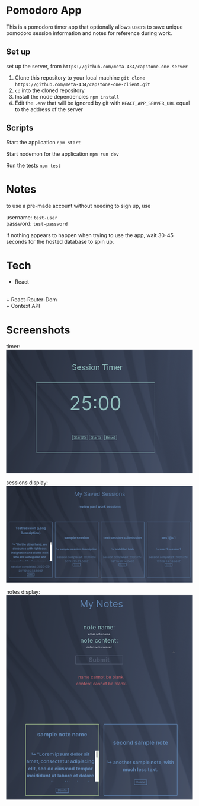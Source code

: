 # Pomodoro App

This is a pomodoro timer app that optionally allows users to save unique pomodoro session information and notes
for reference during work.

## Set up

set up the server, from `https://github.com/meta-434/capstone-one-server`

1. Clone this repository to your local machine `git clone https://github.com/meta-434/capstone-one-client.git`
2. `cd` into the cloned repository
4. Install the node dependencies `npm install`
5. Edit the `.env` that will be ignored by git with `REACT_APP_SERVER_URL` equal to the address of the server

## Scripts

Start the application `npm start`

Start nodemon for the application `npm run dev`

Run the tests `npm test`

# Notes

to use a pre-made account without needing to sign up, use 

username: `test-user`
<br />
password: `test-password`

if nothing appears to happen when trying to use the app, wait 30-45 seconds for the hosted database to spin up.

# Tech

+ React
<br />
+ React-Router-Dom
<br />
+ Context API

# Screenshots

timer: ![alt text]( src/images/timer.png "timer component")

sessions display: ![alt text]( src/images/sessions.png "sessions component")

notes display: ![alt text]( src/images/notes.png "notes component")
